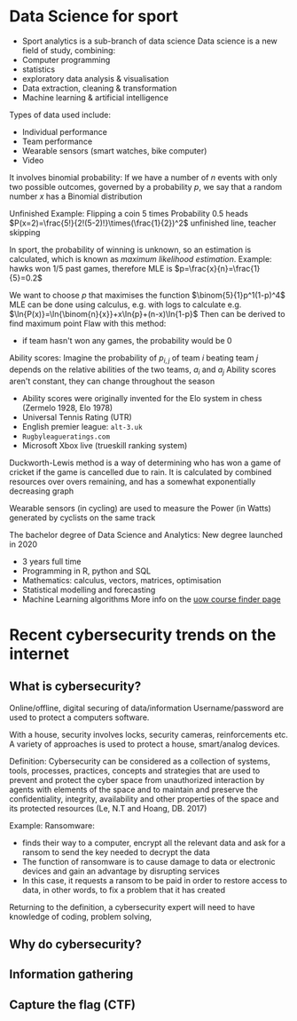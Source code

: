 # Data Science for sport
- Sport analytics is a sub-branch of data science
Data science is a new field of study, combining:
- Computer programming
- statistics
- exploratory data analysis & visualisation
- Data extraction, cleaning & transformation
- Machine learning & artificial intelligence

Types of data used include:
- Individual performance
- Team performance
- Wearable sensors (smart watches, bike computer)
- Video

It involves binomial probability:
If we have a number of $n$ events with only two possible outcomes, governed by a probability $p$, we say that a random number $x$ has a Binomial distribution

Unfinished Example:
Flipping a coin 5 times
Probability 0.5 heads
$P(x=2)=\frac{5!}{2!(5-2)!}\times(\frac{1}{2})^2$ unfinished line, teacher skipping

In sport, the probability of winning is unknown, so an estimation is calculated, which is known as *maximum likelihood estimation*.
Example: hawks won 1/5 past games, therefore MLE is $p=\frac{x}{n}=\frac{1}{5}=0.2$

We want to choose $p$ that maximises the function $\binom{5}{1}p^1(1-p)^4$
MLE can be done using calculus, e.g. with logs to calculate
e.g. $\ln{P(x)}=\ln{\binom{n}{x}}+x\ln{p}+(n-x)\ln{1-p}$
Then can be derived to find maximum point
Flaw with this method:
- if team hasn't won any games, the probability would be 0

Ability scores:
Imagine the probability of $p_{i,j}$ of team $i$ beating team $j$ depends on the relative abilities of the two teams, $a_i$ and $a_j$
Ability scores aren't constant, they can change throughout the season
- Ability scores were originally invented for the Elo system in chess (Zermelo 1928, Elo 1978)
- Universal Tennis Rating (UTR)
- English premier league: `alt-3.uk`
- `Rugbyleagueratings.com`
- Microsoft Xbox live (trueskill ranking system)

Duckworth-Lewis method is a way of determining who has won a game of cricket if the game is cancelled due to rain. It is calculated by combined resources over overs remaining, and has a somewhat exponentially decreasing graph

Wearable sensors (in cycling) are used to measure the Power (in Watts) generated by cyclists on the same track

The bachelor degree of Data Science and Analytics:
New degree launched in 2020
- 3 years full time
- Programming in R, python and SQL
- Mathematics: calculus, vectors, matrices, optimisation
- Statistical modelling and forecasting
- Machine Learning algorithms
More info on the [uow course finder page](courses.uow.edu.au/courses/2024/3036?year=2024)


# Recent cybersecurity trends on the internet
## What is cybersecurity?
Online/offline, digital securing of data/information
Username/password are used to protect a computers software.  

With a house, security involves locks, security cameras, reinforcements etc. A variety of approaches is used to protect a house, smart/analog devices. 

Definition:
Cybersecurity can be considered as a collection of systems, tools, processes, practices, concepts and strategies that are used to prevent and protect the cyber space from unauthorized interaction by agents with elements of the space and to maintain and preserve the confidentiality, integrity, availability and other properties of the space and its protected resources (Le, N.T and Hoang, DB. 2017)

Example:
Ransomware:
- finds their way to a computer, encrypt all the relevant data and ask for a ransom to send the key needed to decrypt the data
- The function of ransomware is to cause damage to data or electronic devices and gain an advantage by disrupting services
- In this case, it requests a ransom to be paid in order to restore access to data, in other words, to fix a problem that it has created

Returning to the definition, a cybersecurity expert will need to have knowledge of coding, problem solving, 

## Why do cybersecurity?
## Information gathering
## Capture the flag (CTF)